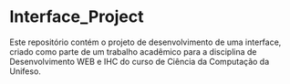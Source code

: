 # Interface_Project
Este repositório contém o projeto de desenvolvimento de uma interface, criado como parte de um trabalho acadêmico para a disciplina de Desenvolvimento WEB e IHC do curso de Ciência da Computação da Unifeso.
